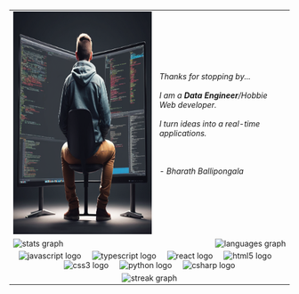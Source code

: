 <table>
	<tr>
	<td>  
		<div align="left" >
			  <img src="https://github.com/ballipongala/ballipongala/blob/main/.github/workflows/Create%20a%20image%20%2063be9301-d430-4969-9726-2d149a0ba6c0.png?raw=true" height="400" alt="developer"/>
		</div>
	</td>
	<td>  
		<div height="800" width="300" align="left" >
			<em>Thanks for stopping by...</em>
			<br><br><em>I am a <strong>Data Engineer</strong>/Hobbie Web developer.<em>
			<br><br><em>I turn ideas into a real-time applications.<em>
			<br><br><br><br>
				   <ledgend> - Bharath Ballipongala</ledgend>
			<tr>
				<td>
					<div align="left" height=150>
						<img src="https://github-readme-stats.vercel.app/api?username=ballipongala&hide_title=false&hide_rank=false&show_icons=true&include_all_commits=true&count_private=true&disable_animations=false&theme=dracula&locale=en&hide_border=false"  height="150" alt="stats graph"  />
					</div>
				</td>
				<td>
					<div align = "right" height=150>    
					  <img src="https://github-readme-stats.vercel.app/api/top-langs?username=ballipongala&locale=en&hide_title=false&layout=compact&card_width=320&langs_count=5&theme=dracula&hide_border=false" height="150" alt="languages graph"  />
					</div>
				</td>
			</tr>
		</div>
	</td>
	</tr>
	<tr>
		<td align="Center" colspan="2">
			<div align="Center">
				<img src="https://cdn.jsdelivr.net/gh/devicons/devicon/icons/javascript/javascript-original.svg" height="30" alt="javascript logo"  />
				<img width="12" />
				<img src="https://cdn.jsdelivr.net/gh/devicons/devicon/icons/typescript/typescript-original.svg" height="30" alt="typescript logo"  />
				<img width="12" />
				<img src="https://cdn.jsdelivr.net/gh/devicons/devicon/icons/react/react-original.svg" height="30" alt="react logo"  />
				<img width="12" />
				<img src="https://cdn.jsdelivr.net/gh/devicons/devicon/icons/html5/html5-original.svg" height="30" alt="html5 logo"  />
				<img width="12" />
				<img src="https://cdn.jsdelivr.net/gh/devicons/devicon/icons/css3/css3-original.svg" height="30" alt="css3 logo"  />
				<img width="12" />
				<img src="https://cdn.jsdelivr.net/gh/devicons/devicon/icons/python/python-original.svg" height="30" alt="python logo"  />
				<img width="12" />
				<img src="https://cdn.jsdelivr.net/gh/devicons/devicon/icons/csharp/csharp-original.svg" height="30" alt="csharp logo"  />
			</div>
		</td>
	</tr>
	<tr>
		<td align="Center"  colspan="2">
			 <img src="https://streak-stats.demolab.com?user=ballipongala&locale=en&mode=daily&theme=dark&hide_border=false&border_radius=5&order=3" height="220" alt="streak graph"  />
		</td>
		<!-- <td>
			<img src="https://img.shields.io/static/v1?message=Youtube&logo=youtube&label=&color=FF0000&logoColor=white&labelColor=&style=for-the-badge" height="35" alt="youtube logo" /><br/>
			<img src="https://img.shields.io/static/v1?message=Instagram&logo=instagram&label=&color=E4405F&logoColor=white&labelColor=&style=for-the-badge" height="35" alt="Instagram logo" /><br/>
			<img src="https://img.shields.io/static/v1?message=Twitch&logo=twitch&label=&color=9146FF&logoColor=white&labelColor=&style=for-the-badge" height="35" alt="twitch logo"  /><br/>
			<img src="https://img.shields.io/static/v1?message=Discord&logo=discord&label=&color=7289DA&logoColor=white&labelColor=&style=for-the-badge" height="35" alt="discord logo"  /><br/>
			<img src="https://img.shields.io/static/v1?message=Gmail&logo=gmail&label=&color=D14836&logoColor=white&labelColor=&style=for-the-badge" height="35" alt="gmail logo"  /><br/>
			<img src="https://img.shields.io/static/v1?message=LinkedIn&logo=linkedin&label=&color=0077B5&logoColor=white&labelColor=&style=for-the-badge" height="35" alt="linkedin logo"  /><br/>
		</td> -->
	</tr>
</table>
